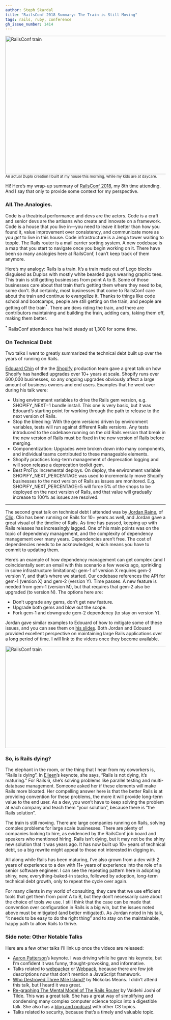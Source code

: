 ```yaml
---
author: Steph Skardal
title: "RailsConf 2018 Summary: The Train is Still Moving"
tags: rails, ruby, conference
gh_issue_number: 1414
---
```


<img src="/blog/2018/04/20/railsconf-2018-day-three/railstrain.jpg" width="755" height="435" alt="RailsConf train" />
<small>An actual Duplo creation I built at my house this morning, while my kids are at daycare.</small>

Hi! Here’s my wrap-up summary of [RailsConf 2018](https://railsconf.com/), my 8th time attending. And I say that only to provide some context for my perspective.

### All.The.Analogies.

Code is a theatrical performance and devs are the actors. Code is a craft and senior devs are the artisans who create and innovate on a framework. Code is a house that you live in—​you need to leave it better than how you found it, value improvement over consistency, and communicate more as you *get* to live in this house. Code infrastructure is a Jenga tower waiting to topple. The Rails router is a mail carrier sorting system. A new codebase is a map that you start to navigate once you begin working on it. There have been so many analogies here at RailsConf, I can’t keep track of them anymore.

Here’s my analogy: Rails is a train. It’s a train made out of Lego blocks disguised as Duplos with mostly white bearded guys wearing graphic tees. This train is still getting businesses from point A to B. Some of those businesses care about that train that’s getting them where they need to be, some don’t. But certainly, most businesses that come to RailsConf care about the train and continue to evangelize it. Thanks to things like code school and bootcamps, people are still getting on the train, and people are getting off the train<sup>*</sup>. There are devs riding the train, and there are contributors maintaining and building the train, adding cars, taking them off, making them better.

<sup>*</sup> RailsConf attendance has held steady at 1,300 for some time.

### On Technical Debt

Two talks I went to greatly summarized the technical debt built up over the years of running on Rails.

[Edouard Chin](https://twitter.com/DaroudeDudek) of the the [Shopify](https://www.shopify.com/) production team gave a great talk on how Shopify has handled upgrades over 10+ years at scale. Shopify runs over 600,000 businesses, so any ongoing upgrades obviously affect a large amount of business owners and end users. Examples that he went over during his talk were:

* Using environment variables to drive the Rails gem version, e.g. SHOPIFY_NEXT=1 bundle install. This one is very basic, but it was Edouard’s starting point for working through the path to release to the next version of Rails.
* Stop the bleeding: With the gem versions driven by environment variables, tests will run against different Rails versions. Any tests introduced to the codebase running on the old Rails version that break in the new version of Rails must be fixed in the new version of Rails before merging.
* Componentization: Upgrades were broken down into many components, and individual teams contributed to these manageable elements.
* Shopify practices long-term management of deprecation logging and will soon release a deprecation toolkit gem.
* Best ProTip: Incremental deploys. On deploy, the environment variable SHOPIFY_NEXT_PERCENTAGE was used to incrementally move Shopify businesses to the next version of Rails as issues are monitored. E.g. SHOPIFY_NEXT_PERCENTAGE=5 will force 5% of the shops to be deployed on the next version of Rails, and that value will gradually increase to 100% as issues are resolved.

---

The second great talk on technical debt I attended was by [Jordan Raine](https://twitter.com/jnraine?lang=en), of [Clio](https://www.clio.com/). Clio has been running on Rails for 10+ years as well, and Jordan gave a great visual of the timeline of Rails. As time has passed, keeping up with Rails releases has increasingly lagged. One of his main points was on the topic of dependency management, and the complexity of dependency management over many years. Dependencies aren’t free. The cost of dependencies needs to be acknowledged, which means you have to commit to updating them.

Here’s an example of how dependency management can get complex (and I coincidentally sent an email with this scenario a few weeks ago, sprinkling in some infrastructure limitations): gem-1 of version X requires gem-2 version Y, and that’s where we started. Our codebase references the API for gem-1 (version X) and gem-2 (version Y). Time passes. A new feature is needed from gem-1 (version M), but that requires that gem-2 also be upgraded (to version N). The options here are:

* Don’t upgrade any gems, don’t get new feature.
* Upgrade both gems and blow out the scope.
* Fork gem-1 and downgrade gem-2 dependency (to stay on version Y).

Jordan gave similar examples to Edouard of how to mitigate some of these issues, and you can see them on [his slides](https://speakerdeck.com/jnraine/ten-years-of-rails-upgrades). Both Jordan and Edouard provided excellent perspective on maintaining large Rails applications over a long period of time. I will link to the videos once they become available.

<img src="/blog/2018/04/20/railsconf-2018-day-three/railstrain2.jpg" width="755" height="321" alt="RailsConf train" />

### So, is Rails dying?

The elephant in the room, or the thing that I hear from my coworkers is, “Rails is dying”. In [Eileen](http://eileencodes.com/)’s keynote, she says, “Rails is not dying, it’s maturing.” For Rails 6, she’s solving problems like parallel testing and multi-database management. Someone asked her if these elements will make Rails more bloated. Her compelling answer here is that the better Rails is at providing convention for these problems, the more it will provide long-term value to the end user. As a dev, you won’t have to keep solving the problem at each company and teach them “your solution”, because there is “the Rails solution”.

The train is still moving. There are large companies running on Rails, solving complex problems for large scale businesses. There are plenty of companies looking to hire, as evidenced by the RailsConf job board and speakers who mentioned hiring. Rails isn’t dying, but it may not be the shiny new solution that it was years ago. It has now built up 10+ years of technical debt, so a big rewrite might appeal to those not interested in digging in.

All along while Rails has been maturing, I’ve also grown from a dev with 2 years of experience to a dev with 11+ years of experience into the role of a senior software engineer. I can see the repeating pattern here in adopting shiny, new, everything-baked-in stacks, followed by adoption, long-term technical debt growth, only to repeat the cycle over again.

For many clients in my world of consulting, they care that we use efficient tools that get them from point A to B, but they don’t necessarily care about the choice of tools we use. I still think that the case can be made that convention over configuration in Rails is a big win, but the issues noted above must be mitigated (and better mitigated). As Jordan noted in his talk, “it needs to be easy to do the right thing” and to stay on the maintainable, happy path to allow Rails to thrive.

### Side note: Other Notable Talks

Here are a few other talks I’ll link up once the videos are released:

* [Aaron Patterson](https://twitter.com/tenderlove)’s keynote. I was driving while he gave his keynote, but I’m confident it was funny, thought-provoking, and informative.
* Talks related to [webpacker](https://github.com/rails/webpacker) or [Webpack](https://webpack.js.org/), because there are few job descriptions now that don’t mention a JavaScript framework.
* [Who Destroyed Three Mile Island?](https://railsconf.com/program/sessions#session-544) by Nickolas Means. I didn’t attend this talk, but I heard it was great.
* [Re-graphing The Mental Model of The Rails Router](https://railsconf.com/program/sessions#session-564) by Vaidehi Joshi of Tilde. This was a great talk. She has a great way of simplifying and condensing many complex computer science topics into a digestible talk. She also has a [blog and podcast](https://medium.com/basecs) with other CS topics.
* Talks related to security, because that’s a timely and valuable topic.
